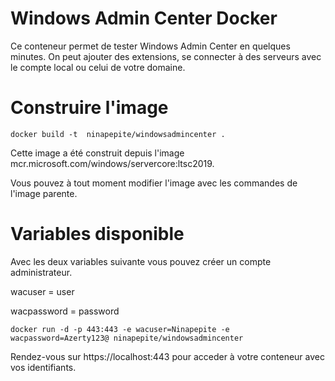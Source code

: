 # Windows Admin Center Docker

Ce conteneur permet de tester Windows Admin Center en quelques minutes. On peut ajouter des extensions, se connecter à des serveurs avec le compte local ou celui de votre domaine.

# Construire l'image

 ```docker build -t  ninapepite/windowsadmincenter .```
 
Cette image a été construit depuis l'image mcr.microsoft.com/windows/servercore:ltsc2019.

Vous pouvez à tout moment modifier l'image avec les commandes de l'image parente.

# Variables disponible

Avec les deux variables suivante vous pouvez créer un compte administrateur.

wacuser = user


wacpassword = password

 ```docker run -d -p 443:443 -e wacuser=Ninapepite -e wacpassword=Azerty123@ ninapepite/windowsadmincenter ```
 
 Rendez-vous sur https://localhost:443 pour acceder à votre conteneur avec vos identifiants.

